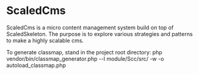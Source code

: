 ScaledCms
=========

ScaledCms is a micro content management system build on top of ScaledSkeleton. The purpose is to explore various strategies and patterns to make a highly scalable cms.


To generate classmap, stand in the project root directory:
php vendor/bin/classmap_generator.php --l  module/Scc/src/ -w -o autoload_classmap.php